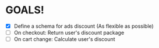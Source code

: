 # GOALS!

- [x] Define a schema for ads discount (As flexible as possible)
- [ ] On checkout: Return user's discount package
- [ ] On cart change: Calculate user's discount
